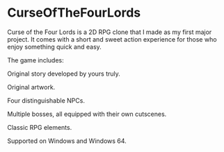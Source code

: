 # CurseOfTheFourLords
Curse of the Four Lords is a 2D RPG clone that I made as my first major project. It comes with a short and sweet action experience
for those who enjoy something quick and easy.

The game includes:

Original story developed by yours truly.

Original artwork.

Four distinguishable NPCs.

Multiple bosses, all equipped with their own cutscenes.

Classic RPG elements.

Supported on Windows and Windows 64.
